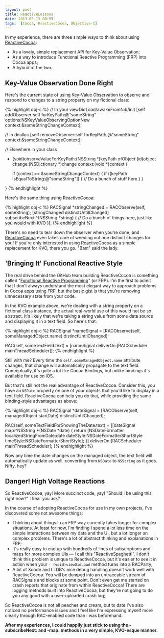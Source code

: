 ```yaml
---
layout: post
title: ReactiveLessons
date: 2013-05-13 08:55
tags:  [Cocoa, ReactiveCocoa, Objective-C]
---
```


In my experience, there are three simple ways to think about using [ReactiveCocoa][RAC]:

* As a lovely, simple replacement API for Key-Value Observation;
* As a way to introduce Functional Reactive Programming (FRP) into Cocoa apps;
* A hybrid of the two.

## Key-Value Observation Done Right

Here's the current state of using Key-Value Observation to observe and respond to changes to a string property on my fictional class:

{% highlight obj-c %}
// In your viewDidLoad/awakeFromNib/init
[self addObserver:self
       forKeyPath:@"someString"
          options:NSKeyValueObservingOptionNew
          context:&someStringChangeContext];

// In dealloc
[self removeObserver:self
          forKeyPath:@"someString"
             context:&someStringChangeContext];

// Elsewhere in your class
- (void)observeValueForKeyPath:(NSString *)keyPath
                      ofObject:(id)object
                        change:(NSDictionary *)change
                       context:(void *)context 
{
						   
  if (context == &someStringChangeContext) {
    if ([keyPath isEqualToString:@"someString"]) {
      // Do a bunch of stuff here
    }
  }
  
}
{% endhighlight %}

Here's the same thing using ReactiveCocoa:

{% highlight obj-c %}
RACSignal *stringChanged = RACObserve(self, someString);
[stringChanged distinctUntilChanged] subscribeNext:^(NSString *string) {
  // Do a bunch of things here, just like you would with KVO
}];
{% endhighlight %}

There's no need to tear down the observer when you're done, and [ReactiveCocoa][RAC] even takes care of weeding out non distinct changes for you! If you're only interested in using ReactiveCocoa as a simple replacement for KVO, there you go. "Bam" said the lady.

## 'Bringing It' Functional Reactive Style

The real drive behind the GitHub team building ReactiveCocoa is something called "[Functional Reactive Programming](http://blog.maybeapps.com/post/42894317939/input-and-output?3ed07280)" (or FRP). I'm the first to admit that I don't always understand the most elegant way to approach problems in Cocoa apps using FRP, but the basic gist is that you're removing unnecessary state from your code.

In the KVO example above, we're dealing with a string property on a fictional class instance, the actual real-world use of this would not be so abstract. It's likely that we're taking a string value from some data source and displaying it in a text field. So here's that:

{% highlight obj-c %}
RACSignal *nameSignal = [RACObserve(self, someManagedObject.name) distinctUntilChanged];

RAC(self, someTextField.text) = [nameSignal deliverOn:[RACScheduler mainThreadScheduler]];
{% endhighlight %}

Still with me? Every time the `self.someManagedObject.name` attribute changes, that change will automatically propagate to the text field. Conceptually, it's quite a lot like Cocoa Bindings, but unlike bindings it's available for use on iOS.

But that's still not the real advantage of ReactiveCocoa. Consider this, you have an `NSDate` property on one of your objects that you'd like to display in a text field. ReactiveCocoa can help you do that, while providing the same binding-style advantages as above:

{% highlight obj-c %}
RACSignal *dateSignal = 
[RACObserve(self, managedObject.startDate) distinctUntilChanged];

RAC(self, someTextFieldForShowingTheDate.text) = 
[[dateSignal map:^NSString *(NSDate *date) {
  return [NSDateFormatter 
            localizedStringFromDate:date
                          dateStyle:NSDateFormatterShortStyle
                          timeStyle:NSDateFormatterShortStyle];
}] deliverOn:[RACScheduler mainThreadScheduler];
{% endhighlight %}

Now any time the date changes on the managed object, the text field will automatically update as well, converting from `NSDate` to `NSString` as it goes. Nifty, hey?

## Danger! High Voltage Reactions

So ReactiveCocoa, yay! More succinct code, yay! "Should I be using this right now?" I hear you ask?

In the course of adopting ReactiveCocoa for use in my own projects, I've discovered some not awesome things:

* Thinking about things in an FRP way currently takes longer for complex situations. At least for now, I'm finding I spend a lot less time on the simple interactions between my data and the UI, but a lot longer on complex problems. There's a lot of abstract thinking and explanations in FRP;
* It's really easy to end up with hundreds of lines of subscriptions and maps for more complex UIs — I call this "ReactiveSpaghetti". I don't think this problem is unique to ReactiveCocoa, but it's easier to see it in action when your `- (void)viewDidLoad` method turns into a RACParty;
* A lot of Xcode and LLDB's nice debug handling doesn't work well with ReactiveCocoa. You will be dumped into an untraceable stream of RACSignals and blocks at some point. Don't even get me started on crash reports that originate from within ReactiveCocoa! There are logging methods built into ReactiveCocoa, but they're not going to do you any good with a user-uploaded crash log;

So ReactiveCocoa is not all peaches and cream, but to date I've also noticed no performance issues and I feel like I'm expressing myself more clearly through RAC-enabled code than I was beforehand.

**After my experiences, I could happily just stick to using the -subscribeNext: and -map: methods in a very simple, KVO-esque manner.**


 [RAC]: https://github.com/ReactiveCocoa/ReactiveCocoa/
